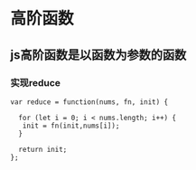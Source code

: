 # 高阶函数
## js高阶函数是以函数为参数的函数

### 实现reduce 


```
var reduce = function(nums, fn, init) {
  
  for (let i = 0; i < nums.length; i++) {
   init = fn(init,nums[i]);
  }

  return init;
};
```